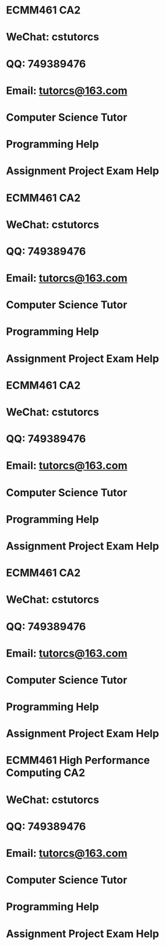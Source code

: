 # ECMM461 CA2
# WeChat: cstutorcs

# QQ: 749389476

# Email: tutorcs@163.com

# Computer Science Tutor

# Programming Help

# Assignment Project Exam Help
# ECMM461 CA2
# WeChat: cstutorcs

# QQ: 749389476

# Email: tutorcs@163.com

# Computer Science Tutor

# Programming Help

# Assignment Project Exam Help
# ECMM461 CA2
# WeChat: cstutorcs

# QQ: 749389476

# Email: tutorcs@163.com

# Computer Science Tutor

# Programming Help

# Assignment Project Exam Help
# ECMM461 CA2
# WeChat: cstutorcs

# QQ: 749389476

# Email: tutorcs@163.com

# Computer Science Tutor

# Programming Help

# Assignment Project Exam Help
# ECMM461 High Performance Computing CA2
# WeChat: cstutorcs

# QQ: 749389476

# Email: tutorcs@163.com

# Computer Science Tutor

# Programming Help

# Assignment Project Exam Help
